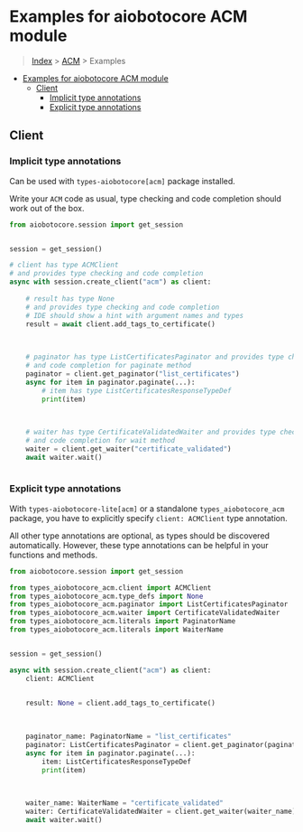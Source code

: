 <a id="examples-for-aiobotocore-acm-module"></a>

# Examples for aiobotocore ACM module

> [Index](../README.md) > [ACM](./README.md) > Examples

- [Examples for aiobotocore ACM module](#examples-for-aiobotocore-acm-module)
  - [Client](#client)
    - [Implicit type annotations](#implicit-type-annotations)
    - [Explicit type annotations](#explicit-type-annotations)

<a id="client"></a>

## Client

<a id="implicit-type-annotations"></a>

### Implicit type annotations

Can be used with `types-aiobotocore[acm]` package installed.

Write your `ACM` code as usual, type checking and code completion should work
out of the box.

```python
from aiobotocore.session import get_session


session = get_session()

# client has type ACMClient
# and provides type checking and code completion
async with session.create_client("acm") as client:
    
    # result has type None
    # and provides type checking and code completion
    # IDE should show a hint with argument names and types
    result = await client.add_tags_to_certificate()
    

    
    # paginator has type ListCertificatesPaginator and provides type checking
    # and code completion for paginate method
    paginator = client.get_paginator("list_certificates")
    async for item in paginator.paginate(...):
        # item has type ListCertificatesResponseTypeDef
        print(item)
    

    
    # waiter has type CertificateValidatedWaiter and provides type checking
    # and code completion for wait method
    waiter = client.get_waiter("certificate_validated")
    await waiter.wait()
    
```

<a id="explicit-type-annotations"></a>

### Explicit type annotations

With `types-aiobotocore-lite[acm]` or a standalone `types_aiobotocore_acm`
package, you have to explicitly specify `client: ACMClient` type annotation.

All other type annotations are optional, as types should be discovered
automatically. However, these type annotations can be helpful in your functions
and methods.

```python
from aiobotocore.session import get_session

from types_aiobotocore_acm.client import ACMClient
from types_aiobotocore_acm.type_defs import None
from types_aiobotocore_acm.paginator import ListCertificatesPaginator
from types_aiobotocore_acm.waiter import CertificateValidatedWaiter
from types_aiobotocore_acm.literals import PaginatorName
from types_aiobotocore_acm.literals import WaiterName


session = get_session()

async with session.create_client("acm") as client:
    client: ACMClient

    
    result: None = client.add_tags_to_certificate()
    

    
    paginator_name: PaginatorName = "list_certificates"
    paginator: ListCertificatesPaginator = client.get_paginator(paginator_name)
    async for item in paginator.paginate(...):
        item: ListCertificatesResponseTypeDef
        print(item)
    

    
    waiter_name: WaiterName = "certificate_validated"
    waiter: CertificateValidatedWaiter = client.get_waiter(waiter_name)
    await waiter.wait()
    
```
